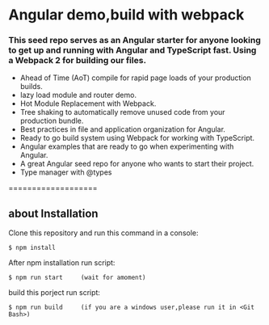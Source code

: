 # Angular demo,build with webpack

### This seed repo serves as an Angular starter for anyone looking to get up and running with Angular and TypeScript fast. Using a Webpack 2 for building our files.

- Ahead of Time (AoT) compile for rapid page loads of your production builds.
- lazy load module and router demo.
- Hot Module Replacement with Webpack.
- Tree shaking to automatically remove unused code from your production bundle.
- Best practices in file and application organization for Angular.
- Ready to go build system using Webpack for working with TypeScript.
- Angular examples that are ready to go when experimenting with Angular.
- A great Angular seed repo for anyone who wants to start their project.
- Type manager with @types

===================

about Installation
------------

Clone this repository and run this command in a console:

    $ npm install

After npm installation run script:

    $ npm run start     (wait for amoment)

build this porject run script:

    $ npm run build     (if you are a windows user,please run it in <Git Bash>)

